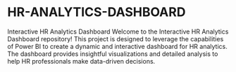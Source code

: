 # HR-ANALYTICS-DASHBOARD
Interactive HR Analytics Dashboard Welcome to the Interactive HR Analytics Dashboard repository! This project is designed to leverage the capabilities of Power BI to create a dynamic and interactive dashboard for HR analytics. The dashboard provides insightful visualizations and detailed analysis to help HR professionals make data-driven decisions.
